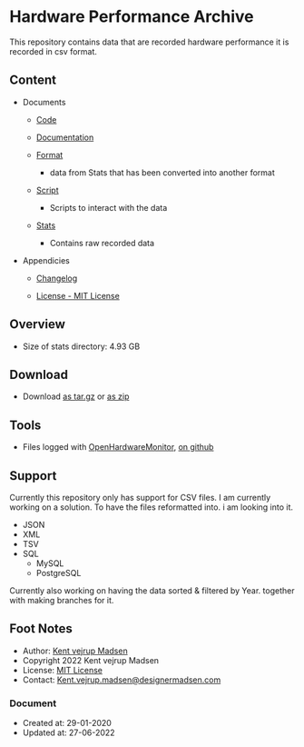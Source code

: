 # Hardware Performance Archive
This repository contains data that are recorded hardware performance it is 
recorded in csv format. 

## Content
* Documents
    * [Code](code/readme.md)

    * [Documentation](docs/readme.md)

    * [Format](format/readme.md)
        * data from Stats that has been converted into another format

    * [Script](script/readme.md)
        * Scripts to interact with the data

    * [Stats](stats/readme.md)
        * Contains raw recorded data

* Appendicies
    * [Changelog](CHANGELOG.md)

    * [License - MIT License](license.md)


## Overview
* Size of stats directory: 4.93 GB


## Download
* Download [as tar.gz](https://1drv.ms/u/s!AnVSo6qhoQp5j44rG0V-dvyoxs3r_w) or [as zip](https://1drv.ms/u/s!AnVSo6qhoQp5j49a5woqf6x41OHMYg?e=SgTFxC)


## Tools
* Files logged with [OpenHardwareMonitor](https://openhardwaremonitor.org/downloads/),
[on github](https://github.com/openhardwaremonitor/openhardwaremonitor)


## Support
Currently this repository only has support for CSV files. I am currently working on a solution. To have the files reformatted into. i am looking into it.
* JSON
* XML
* TSV
* SQL
    * MySQL
    * PostgreSQL

Currently also working on having the data sorted & filtered by Year. together with making branches for it.


## Foot Notes
* Author: [Kent vejrup Madsen](https://github.com/kentVejrupMadsen/)
* Copyright 2022 Kent vejrup Madsen
* License: [MIT License](license.md)
* Contact: Kent.vejrup.madsen@designermadsen.com


### Document
* Created at: 29-01-2020
* Updated at: 27-06-2022
